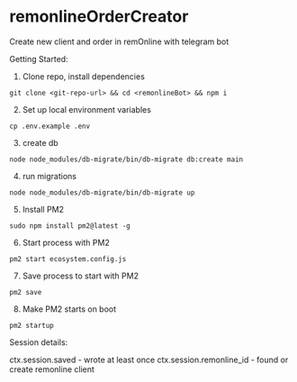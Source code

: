 # remonlineOrderCreator
Create new client and order in remOnline with telegram bot


Getting Started:

1. Clone repo, install dependencies

`git clone <git-repo-url> && cd <remonlineBot> && npm i`

2. Set up local environment variables

`cp .env.example .env`

3. create db

`node node_modules/db-migrate/bin/db-migrate db:create main`

4. run migrations

`node node_modules/db-migrate/bin/db-migrate up`

5. Install PM2 

`sudo npm install pm2@latest -g`

6. Start process with PM2

`pm2 start ecosystem.config.js`

7. Save process to start with PM2

`pm2 save`

8. Make PM2 starts on boot

`pm2 startup`


Session details:

ctx.session.saved - wrote at least once
ctx.session.remonline_id - found or create remonline client